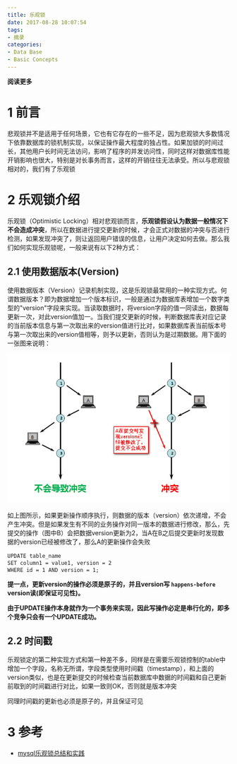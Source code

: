 ```yaml
---
title: 乐观锁
date: 2017-08-28 10:07:54
tags: 
- 摘录
categories: 
- Data Base
- Basic Concepts
---
```


**阅读更多**

<!--more-->

# 1 前言

悲观锁并不是适用于任何场景，它也有它存在的一些不足，因为悲观锁大多数情况下依靠数据库的锁机制实现，以保证操作最大程度的独占性。如果加锁的时间过长，其他用户长时间无法访问，影响了程序的并发访问性，同时这样对数据库性能开销影响也很大，特别是对长事务而言，这样的开销往往无法承受。所以与悲观锁相对的，我们有了乐观锁

# 2 乐观锁介绍

乐观锁（Optimistic Locking）相对悲观锁而言，**乐观锁假设认为数据一般情况下不会造成冲突**，所以在数据进行提交更新的时候，才会正式对数据的冲突与否进行检测，如果发现冲突了，则让返回用户错误的信息，让用户决定如何去做。那么我们如何实现乐观锁呢，一般来说有以下2种方式：

## 2.1 使用数据版本(Version)

使用数据版本（Version）记录机制实现，这是乐观锁最常用的一种实现方式。何谓数据版本？即为数据增加一个版本标识，一般是通过为数据库表增加一个数字类型的"version"字段来实现。当读取数据时，将version字段的值一同读出，数据每更新一次，对此version值加一。当我们提交更新的时候，判断数据库表对应记录的当前版本信息与第一次取出来的version值进行比对，如果数据库表当前版本号与第一次取出来的version值相等，则予以更新，否则认为是过期数据。用下面的一张图来说明：

![fig1](/images/乐观锁/fig1.jpg)

如上图所示，如果更新操作顺序执行，则数据的版本（version）依次递增，不会产生冲突。但是如果发生有不同的业务操作对同一版本的数据进行修改，那么，先提交的操作（图中B）会把数据version更新为2，当A在B之后提交更新时发现数据的version已经被修改了，那么A的更新操作会失败

```
UPDATE table_name
SET column1 = value1, version = 2
WHERE id = 1 AND version = 1;
```

**提一点，更新version的操作必须是原子的，并且version写 `happens-before` version读(即保证可见性)。**

**由于UPDATE操作本身就作为一个事务来实现，因此写操作必定是串行化的，即多个竞争只会有一个UPDATE成功。**

## 2.2 时间戳

乐观锁定的第二种实现方式和第一种差不多，同样是在需要乐观锁控制的table中增加一个字段，名称无所谓，字段类型使用时间戳（timestamp），和上面的version类似，也是在更新提交的时候检查当前数据库中数据的时间戳和自己更新前取到的时间戳进行对比，如果一致则OK，否则就是版本冲突

同理时间戳的更新也必须是原子的，并且保证可见

# 3 参考

* [mysql乐观锁总结和实践](http://chenzhou123520.iteye.com/blog/1863407)
